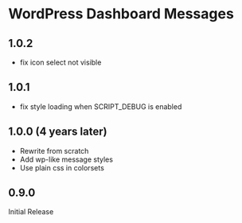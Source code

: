WordPress Dashboard Messages
============================


1.0.2
-----
 - fix icon select not visible

1.0.1
-----
 - fix style loading when SCRIPT_DEBUG is enabled

1.0.0 (4 years later)
---------------------
 - Rewrite from scratch
 - Add wp-like message styles
 - Use plain css in colorsets

0.9.0
-----
Initial Release
